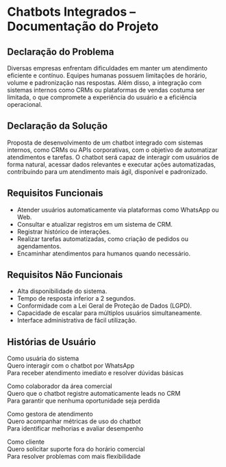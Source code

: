 
# Chatbots Integrados – Documentação do Projeto

## Declaração do Problema

Diversas empresas enfrentam dificuldades em manter um atendimento eficiente e contínuo. Equipes humanas possuem limitações de horário, volume e padronização nas respostas. Além disso, a integração com sistemas internos como CRMs ou plataformas de vendas costuma ser limitada, o que compromete a experiência do usuário e a eficiência operacional.

## Declaração da Solução

Proposta de desenvolvimento de um chatbot integrado com sistemas internos, como CRMs ou APIs corporativas, com o objetivo de automatizar atendimentos e tarefas. O chatbot será capaz de interagir com usuários de forma natural, acessar dados relevantes e executar ações automatizadas, contribuindo para um atendimento mais ágil, disponível e padronizado.

## Requisitos Funcionais

- Atender usuários automaticamente via plataformas como WhatsApp ou Web.
- Consultar e atualizar registros em um sistema de CRM.
- Registrar histórico de interações.
- Realizar tarefas automatizadas, como criação de pedidos ou agendamentos.
- Encaminhar atendimentos para humanos quando necessário.

## Requisitos Não Funcionais

- Alta disponibilidade do sistema.
- Tempo de resposta inferior a 2 segundos.
- Conformidade com a Lei Geral de Proteção de Dados (LGPD).
- Capacidade de escalar para múltiplos usuários simultaneamente.
- Interface administrativa de fácil utilização.

## Histórias de Usuário

Como usuária do sistema  
Quero interagir com o chatbot por WhatsApp  
Para receber atendimento imediato e resolver dúvidas básicas

Como colaborador da área comercial  
Quero que o chatbot registre automaticamente leads no CRM  
Para garantir que nenhuma oportunidade seja perdida

Como gestora de atendimento  
Quero acompanhar métricas de uso do chatbot  
Para identificar melhorias e avaliar desempenho

Como cliente  
Quero solicitar suporte fora do horário comercial  
Para resolver problemas com mais flexibilidade
